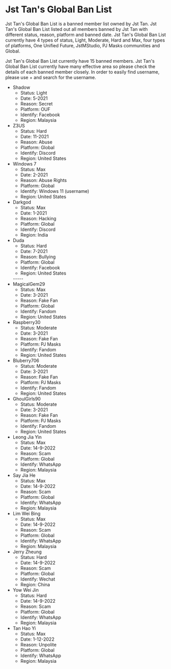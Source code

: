 <h1>Jst Tan's Global Ban List</h1>
<p>Jst Tan's Global Ban List is a banned member list owned by Jst Tan. Jst Tan's Global Ban List listed out all members banned by Jst Tan with different status, reason, platform and banned date. Jst Tan's Global Ban List currently have 4 types of status, Light, Moderate, Hard and Max, four types of platforms, One Unified Future, JstMStudio, PJ Masks communities and Global. </p>
<p>Jst Tan's Global Ban List currently have 15 banned members. Jst Tan's Global Ban List currently have many effective area so please check the details of each banned member closely. In order to easily find username, please use <Command> + <F> and search for the username. </p>
  
<ul style="text-align:left;">
  <li>Shadow
    <ul>
      <li>Status: Light</li>
      <li>Date: 5-2021</li>
      <li>Reason: Secret</li>
      <li>Platform: OUF</li>
      <li>Identify: Facebook</li>
      <li>Region: Malaysia</li>
    </ul>
  </li>
  <li>Z3US
    <ul>
      <li>Status: Hard</li>
      <li>Date: 11-2021</li>
      <li>Reason: Abuse</li>
      <li>Platform: Global</li>
      <li>Identify: Discord</li>
      <li>Region: United States</li>
    </ul>
  </li>
  <li>Windows 7
    <ul>
      <li>Status: Max</li>
      <li>Date: 2-2021</li>
      <li>Reason: Abuse Rights</li>
      <li>Platform: Global</li>
      <li>Identify: Windows 11 (username)</li>
      <li>Region: United States</li>
    </ul>
  </li>
  <li>Darkgod
    <ul>
      <li>Status: Max</li>
      <li>Date: 1-2021</li>
      <li>Reason: Hacking</li>
      <li>Platform: Global</li>
      <li>Identify: Discord</li>
      <li>Region: India</li>
    </ul>
  </li>
  <li>Duda
    <ul>
      <li>Status: Hard</li>
      <li>Date: 7-2021</li>
      <li>Reason: Bullying</li>
      <li>Platform: Global</li>
      <li>Identify: Facebook</li>
      <li>Region: United States</li>
    </ul>
  </li>
  -----
    <li>MagicalGem29
    <ul>
      <li>Status: Max</li>
      <li>Date: 3-2021</li>
      <li>Reason: Fake Fan</li>
      <li>Platform: Global</li>
      <li>Identify: Fandom</li>
      <li>Region: United States</li>
    </ul>
  </li>
    <li>Raspberry30
    <ul>
      <li>Status: Moderate</li>
      <li>Date: 3-2021</li>
      <li>Reason: Fake Fan</li>
      <li>Platform: PJ Masks</li>
      <li>Identify: Fandom</li>
      <li>Region: United States</li>
    </ul>
  </li>
    <li>Bluberry706
    <ul>
      <li>Status: Moderate</li>
      <li>Date: 3-2021</li>
      <li>Reason: Fake Fan</li>
      <li>Platform: PJ Masks</li>
      <li>Identify: Fandom</li>
      <li>Region: United States</li>
    </ul>
  </li>
    <li>GhoulGirls90
    <ul>
      <li>Status: Moderate</li>
      <li>Date: 3-2021</li>
      <li>Reason: Fake Fan</li>
      <li>Platform: PJ Masks</li>
      <li>Identify: Fandom</li>
      <li>Region: United States</li>
    </ul>
  </li>
    <li>Leong Jia Yin
    <ul>
      <li>Status: Max</li>
      <li>Date: 14-9-2022</li>
      <li>Reason: Scam</li>
      <li>Platform: Global</li>
      <li>Identify: WhatsApp</li>
      <li>Region: Malaysia</li>
    </ul>
  </li>
    <li>Say Jia He
    <ul>
      <li>Status: Max</li>
      <li>Date: 14-9-2022</li>
      <li>Reason: Scam</li>
      <li>Platform: Global</li>
      <li>Identify: WhatsApp</li>
      <li>Region: Malaysia</li>
    </ul>
  </li>
    <li>Lim Wei Bing
    <ul>
      <li>Status: Max</li>
      <li>Date: 14-9-2022</li>
      <li>Reason: Scam</li>
      <li>Platform: Global</li>
      <li>Identify: WhatsApp</li>
      <li>Region: Malaysia</li>
    </ul>
  </li>
    <li>Jerry Zheung
    <ul>
      <li>Status: Hard</li>
      <li>Date: 14-9-2022</li>
      <li>Reason: Scam</li>
      <li>Platform: Global</li>
      <li>Identify: Wechat</li>
      <li>Region: China</li>
    </ul>
  </li>
    <li>Yow Wei Jin
    <ul>
      <li>Status: Hard</li>
      <li>Date: 14-9-2022</li>
      <li>Reason: Scam</li>
      <li>Platform: Global</li>
      <li>Identify: WhatsApp</li>
      <li>Region: Malaysia</li>
    </ul>
  </li>
    <li>Tan Hao Yi
    <ul>
      <li>Status: Max</li>
      <li>Date: 1-12-2022</li>
      <li>Reason: Unpolite</li>
      <li>Platform: Global</li>
      <li>Identify: WhatsApp</li>
      <li>Region: Malaysia</li>
    </ul>
  </li>
</ul>  
